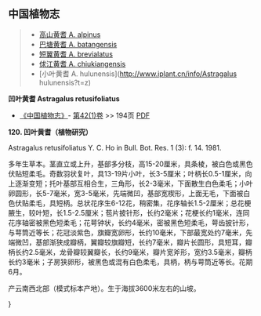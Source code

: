

## 中国植物志

> * [高山黄耆  A.  alpinus](Astragalus-alpinus-高山黄耆.md)
> * [巴塘黄耆  A.  batangensis](Astragalus-batangensis-巴唐黄耆.md)
> * [短翼黄耆  A.  brevialatus](Astragalus-brevialatus-短翼黄耆.md)
> * [俅江黄耆  A.  chiukiangensis](Astragalus-chiukiangensis-俅江黄耆.md)
> * [小叶黄耆  A.  hulunensis](http://www.iplant.cn/info/Astragalus hulunensis?t=z)

**凹叶黄耆 Astragalus retusifoliatus**

* [《中国植物志》](http://www.iplant.cn/frps)- [第42(1)卷](http://www.iplant.cn/frps/vol/42(1)) >> 194页 [PDF](http://www.iplant.cn/frps/pdf/42(1)/194.pdf)

**120. 凹叶黄耆（植物研究）**

Astragalus retusifoliatus Y. C. Ho in Bull. Bot. Res. 1 (3): f. 14. 1981.

多年生草本。茎直立或上升，基部多分枝，高15-20厘米，具条棱，被白色或黑色伏贴短柔毛。奇数羽状复叶，具13-19片小叶，长3-5厘米；叶柄长0.5-1厘米，向上逐渐变短；托叶基部互相合生，三角形，长2-3毫米，下面散生白色柔毛；小叶卵圆形，长5-7毫米，宽3-5毫米，先端微凹，基部宽楔形，上面无毛，下面被白色伏贴柔毛，具短柄。总状花序生6-12花，稍密集，花序轴长1.5-2厘米；总花梗腋生，较叶短，长1.5-2.5厘米；苞片披针形，长约2毫米；花梗长约1毫米，连同花序轴密被黑色短柔毛；花萼钟状，长约4毫米，密被黑色短柔毛，萼齿披针形，与萼筒近等长；花冠淡紫色，旗瓣宽卵形，长约10毫米，下部最宽处约7毫米，先端微凹，基部渐狭成瓣柄，翼瓣较旗瓣短，长约7毫米，瓣片长圆形，具短耳，瓣柄长约2.5毫米，龙骨瓣较翼瓣长，长约9毫米，瓣片宽斧形，宽约3.5毫米，瓣柄长约3毫米；子房狭卵形，被黑色或混有白色柔毛，具柄，柄与萼筒近等长。花期6月。

产云南西北部（模式标本产地）。生于海拔3600米左右的山坡。

}